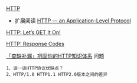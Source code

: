 
[HTTP](https://developer.mozilla.org/zh-CN/docs/Web/HTTP)


* 扩展阅读
[HTTP — an Application-Level Protocol](https://dev.opera.com/articles/http-basic-introduction/)

[HTTP: Let’s GET It On!](https://dev.opera.com/articles/http-lets-get-it-on/)

[HTTP: Response Codes](https://dev.opera.com/articles/http-response-codes/)


[「查缺补漏」巩固你的HTTP知识体系](https://juejin.cn/post/6857287743966281736)
问题
```dash
1、谈一谈HTTP协议优缺点？
2、HTTP/1.0 HTTP1.1 HTTP2.0版本之间的差异
```